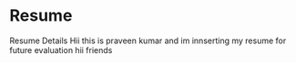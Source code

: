 # Resume
Resume Details
Hii this is praveen kumar and im innserting my resume for future evaluation
hii friends
